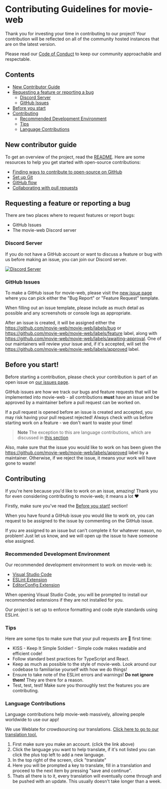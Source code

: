 # Contributing Guidelines for movie-web

Thank you for investing your time in contributing to our project! Your contribution will be reflected on all of the community hosted instances that are on the latest version.

Please read our [Code of Conduct](./CODE_OF_CONDUCT.md) to keep our community approachable and respectable.

## Contents
 - [New Contributor Guide](#new-contributor-guide)
 - [Requesting a feature or reporting a bug](#requesting-a-feature-or-reporting-a-bug)
   - [Discord Server](#discord-server)
   - [GitHub Issues](#github-issues)
 - [Before you start](#before-you-start)
 - [Contributing](#before-you-start)
   - [Recommended Development Environment](#recommended-development-environment)
   - [Tips](#tips)
   - [Language Contributions](#language-contributions)

## New contributor guide

To get an overview of the project, read the [README](README.md). Here are some resources to help you get started with open-source contributions:

- [Finding ways to contribute to open-source on GitHub](https://docs.github.com/en/get-started/exploring-projects-on-github/finding-ways-to-contribute-to-open-source-on-github)
- [Set up Git](https://docs.github.com/en/get-started/quickstart/set-up-git)
- [GitHub flow](https://docs.github.com/en/get-started/quickstart/github-flow)
- [Collaborating with pull requests](https://docs.github.com/en/github/collaborating-with-pull-requests)


## Requesting a feature or reporting a bug
There are two places where to request features or report bugs:
 - GitHub Issues
 - The movie-web Discord server

### Discord Server
If you do not have a GitHub account or want to discuss a feature or bug with us before making an issue, you can join our Discord server.

<a href="https://movie-web.github.io/links/discord"><img src="https://discord.com/api/guilds/871713465100816424/widget.png?style=banner2" alt="Discord Server"></a>

### GitHub Issues
To make a GitHub issue for movie-web, please visit the [new issue page](https://github.com/movie-web/movie-web/issues/new/choose) where you can pick either the "Bug Report" or "Feature Request" template.

When filling out an issue template, please include as much detail as possible and any screenshots or console logs as appropriate.

After an issue is created, it will be assigned either the https://github.com/movie-web/movie-web/labels/bug or https://github.com/movie-web/movie-web/labels/feature label, along with https://github.com/movie-web/movie-web/labels/awaiting-approval. One of our maintainers will review your issue and, if it's accepted, will set the https://github.com/movie-web/movie-web/labels/approved label.

## Before you start!
Before starting a contribution, please check your contribution is part of an open issue on [our issues page](https://github.com/movie-web/movie-web/issues?q=is%3Aopen+is%3Aissue+label%3Aapproved). 

GitHub issues are how we track our bugs and feature requests that will be implemented into movie-web - all contributions **must** have an issue and be approved by a maintainer before a pull request can be worked on.

If a pull request is opened before an issue is created and accepted, you may risk having your pull request rejected! Always check with us before starting work on a feature - we don't want to waste your time!

> **Note**
> The exception to this are language contributions, which are discussed in [this section](#language-contributions)

Also, make sure that the issue you would like to work on has been given the https://github.com/movie-web/movie-web/labels/approved label by a maintainer. Otherwise, if we reject the issue, it means your work will have gone to waste!

## Contributing
If you're here because you'd like to work on an issue, amazing! Thank you for even considering contributing to movie-web; it means a lot :heart:

Firstly, make sure you've read the [Before you start!](#before-you-start) section!

When you have found a GitHub issue you would like to work on, you can request to be assigned to the issue by commenting on the GitHub issue.

If you are assigned to an issue but can't complete it for whatever reason, no problem! Just let us know, and we will open up the issue to have someone else assigned.

### Recommended Development Environment
Our recommended development environment to work on movie-web is:
- [Visual Studio Code](https://code.visualstudio.com/)
- [ESLint Extension](https://marketplace.visualstudio.com/items?itemName=dbaeumer.vscode-eslint)
- [EditorConfig Extension](https://marketplace.visualstudio.com/items?itemName=EditorConfig.EditorConfig)

When opening Visual Studio Code, you will be prompted to install our recommended extensions if they are not installed for you.

Our project is set up to enforce formatting and code style standards using ESLint. 

### Tips
Here are some tips to make sure that your pull requests are :pinched_fingers: first time:

- KISS - Keep It Simple Soldier! - Simple code makes readable and efficient code!
- Follow standard best practices for TypeScript and React.
- Keep as much as possible to the style of movie-web. Look around our codebase to familiarise yourself with how we do things!
- Ensure to take note of the ESLint errors and warnings! **Do not ignore them!** They are there for a reason.
- Test, test, test! Make sure you thoroughly test the features you are contributing.

### Language Contributions
Language contributions help movie-web massively, allowing people worldwide to use our app!

We use Weblate for crowdsourcing our translations. [Click here to go to our translation tool.](https://movie-web.github.io/links/weblate)


1. First make sure you make an account. (click the link above)
2. Click the language you want to help translate, if it's not listed you can click the plus top left to add a new language.
3. In the top right of the screen, click "translate"
4. Here you will be prompted a key to translate, fill in a translation and proceed to the next item by pressing "save and continue".
5. Thats all there is to it, every translation will eventually come through and be pushed with an update. This usually doesn't take longer than a week.
